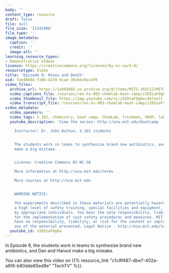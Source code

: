 ```yaml
---
body: ''
content_type: resource
draft: false
file: null
file_size: '11342988'
file_type: ''
image_metadata:
  caption: ''
  credit: ''
  image-alt: ''
learning_resource_types:
- Demonstration Videos
license: https://creativecommons.org/licenses/by-nc-sa/4.0/
resourcetype: Video
title: 'Episode 9: Roses and Death'
uid: fae46604-f19b-4239-9cae-39cbec6ac4f6
video_files:
  archive_url: https://ia902602.us.archive.org/0/items/MIT5.301F12/MIT5_301F12_Ep09_Roses_and_Death_300k.mp4
  video_captions_file: /courses/res-hs-003-chemlab-boot-camp/zIEDzaF9gKw_captions.webvtt
  video_thumbnail_file: https://img.youtube.com/vi/zIEDzaF9gKw/default.jpg
  video_transcript_file: /courses/res-hs-003-chemlab-boot-camp/zIEDzaF9gKw_transcript.pdf
video_metadata:
  video_speakers: ''
  video_tags: 5.301, chemistry, boot camp, ChemLab, freshmen, UROP, lab, antibiotics
  youtube_description: 'View the series: http://ocw.mit.edu/bootcamp

    Instructor: Dr. John Dolhun, 5.301 students


    The students work in teams to synthesize brand new antibiotics, and Dan and Hansol
    make a big mistake.


    License: Creative Commons BY-NC-SA

    More information at http://ocw.mit.edu/terms

    More courses at http://ocw.mit.edu


    WARNING NOTICE:

    The experiments described in these materials are potentially hazardous and require
    a high level of safety training, special facilities and equipment, and supervision
    by appropriate individuals. You bear the sole responsibility, liability, and risk
    for the implementation of such safety procedures and measures. MIT and Dow shall
    have no responsibility, liability, or risk for the content or implementation of
    any of the material presented. Legal Notice - http://ocw.mit.edu/terms/'
  youtube_id: zIEDzaF9gKw
---
```

In Episode 9, the students work in teams to synthesize brand new antibiotics, and Dan and Hansol make a big mistake.

You can also view this video on {{% resource_link "c1c9f487-dbe7-402a-a6f8-b80dde65ed8e" "TechTV" %}}.